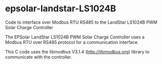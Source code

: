# epsolar-landstar-LS1024B
Code to interface over Modbus RTU RS485 to the LandStar LS1024B PWM Solar Charge Controller

The EPSolar LandStar LS1024B PWM Solar Charge Controller uses a Modbus RTU over RS485 protocol for a communication interface. 

This C code uses the libmodbus V3.1.4 (http://libmodbus.org) library to communicate with the controller.

